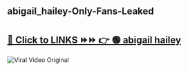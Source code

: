 
 ## abigail_hailey-Only-Fans-Leaked

# <h2><a href="https://clipsfans.com/abigail_hailey&ref=git">🔗 Click to LINKS ⏩⏩ 👉 🟢 abigail hailey </a></h2>

<a href="https://clipsfans.com/abigail_hailey&ref=git" rel="nofollow" data-target="animated-image.originalLink"><img src="https://i.ibb.co.com/xMMVF88/686577567.gif" alt="Viral Video Original" style="max-width: 100%; display: inline-block;" data-target="animated-image.originalImage"></a>
